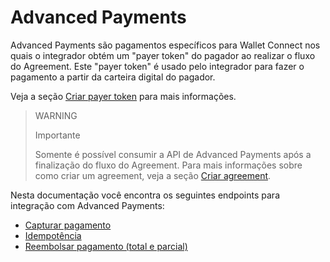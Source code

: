 # Advanced Payments

Advanced Payments são pagamentos específicos para Wallet Connect nos quais o integrador obtém um "payer token" do pagador ao realizar o fluxo do Agreement. Este "payer token" é usado pelo integrador para fazer o pagamento a partir da carteira digital do pagador. 

Veja a seção [Criar payer token](/developers/pt/docs/wallet-connect/integration-configuration/create-payer-token) para mais informações.


> WARNING
>
> Importante
>
> Somente é possível consumir a API de Advanced Payments após a  finalização do fluxo do Agreement. Para mais informações sobre como criar um agreement, veja a seção [Criar agreement](/developers/pt/docs/wallet-connect/integration-configuration/create-agreement).

Nesta documentação você encontra os seguintes endpoints para integração com  Advanced Payments:

* [Capturar pagamento](/developers/pt/docs/wallet-connect/advanced-payments/capture-payment)
* [Idempotência](/developers/pt/docs/wallet-connect/advanced-payments/idempotency)
* [Reembolsar pagamento (total e parcial)](/developers/pt/docs/wallet-connect/advanced-payments/refund-payment)
